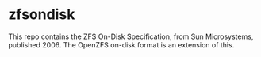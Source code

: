 # zfsondisk

This repo contains the ZFS On-Disk Specification, from Sun Microsystems,
published 2006.  The OpenZFS on-disk format is an extension of this.
